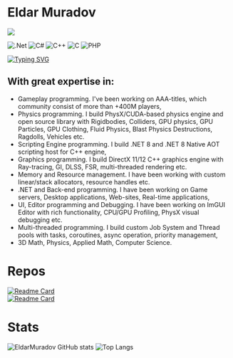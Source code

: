 # Eldar Muradov

![](https://komarev.com/ghpvc/?username=EldarMuradov)

![.Net](https://img.shields.io/badge/.NET-5C2D91?style=for-the-badge&logo=.net&logoColor=white) ![C#](https://img.shields.io/badge/c%23-%23239120.svg?style=for-the-badge&logo=c-sharp&logoColor=white) ![C++](https://img.shields.io/badge/c++-%2300599C.svg?style=for-the-badge&logo=c%2B%2B&logoColor=white)
![C](https://img.shields.io/badge/c-%2300599C.svg?style=for-the-badge&logo=c&logoColor=white) ![PHP](https://img.shields.io/badge/php-%23777BB4.svg?style=for-the-badge&logo=php&logoColor=white)

[![Typing SVG](https://readme-typing-svg.herokuapp.com?color=%2336BCF7&lines=Engine+Programmer)](https://git.io/typing-svg)

## With great expertise in:
- Gameplay programming. I've been working on AAA-titles, which community consist of more than +400M players,
- Physics programming. I build PhysX/CUDA-based physics engine and open source library with Rigidbodies, Colliders, GPU physics, GPU Particles, GPU Clothing, Fluid Physics, Blast Physics Destructions, Ragdolls, Vehicles etc.
- Scripting Engine programming. I build .NET 8 and .NET 8 Native AOT scripting host for C++ engine,
- Graphics programming. I build DirectX 11/12 C++ graphics engine with Ray-tracing, GI, DLSS, FSR, multi-threaded rendering etc. 
- Memory and Resource management. I have been working with custom linear/stack allocators, resource handles etc.
- .NET and Back-end programming. I have been working on Game servers, Desktop applications, Web-sites, Real-time applications, 
- UI, Editor programming and Debugging. I have been working on ImGUI Editor with rich functionality, CPU/GPU Profiling, PhysX visual debugging etc.
- Multi-threaded programming. I build custom Job System and Thread pools with tasks, coroutines, async operation, priority management,
- 3D Math, Physics, Applied Math, Computer Science.

# Repos
[![Readme Card](https://github-readme-stats.vercel.app/api/pin/?username=EldarMuradov&repo=EraEngine)](https://github.com/EldarMuradov/EraEngine)
<br>
[![Readme Card](https://github-readme-stats.vercel.app/api/pin/?username=EldarMuradov&repo=OpenPS)](https://github.com/EldarMuradov/OpenPS)

# Stats

![EldarMuradov GitHub stats](https://github-readme-stats.vercel.app/api/?username=EldarMuradov&show_icons=true&title_color=fff&icon_color=79ff97&text_color=9f9f9f&bg_color=151515)
![Top Langs](https://github-readme-stats.vercel.app/api/top-langs/?username=EldarMuradov&show_icons=true&title_color=fff&icon_color=79ff97&text_color=9f9f9f&bg_color=151515)
